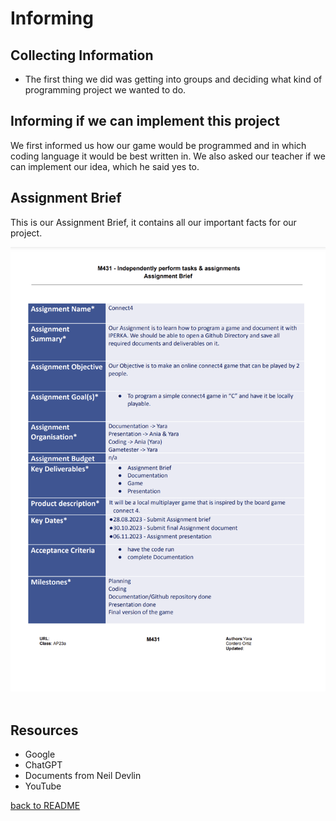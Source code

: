 # Informing 
## Collecting Information

<ul><li>The first thing we did was getting into groups and deciding what kind of programming project we wanted to do.</li></ul>

## Informing if we can implement this project
We first informed us how our game would be programmed and in which coding language it would be best written in. We also asked our teacher if we can implement our idea, which he said yes to. 

## Assignment Brief
<p>This is our Assignment Brief, it contains all our important facts for our project.</p>
<img src="03_Resources/AssignmentBrief2.png">
<br>
<br>

## Resources
<ul>
<li>Google</li>
<li>ChatGPT</li>
<li>Documents from Neil Devlin</li>
<li>YouTube</li>

</ul>

[back to README](README.md)


